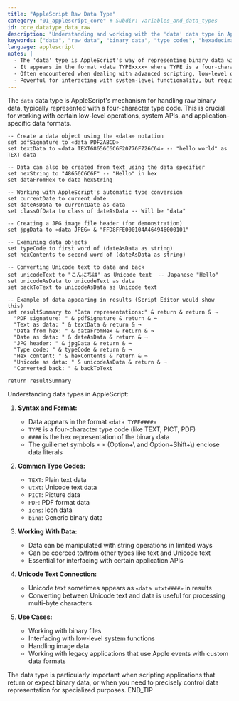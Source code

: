 ```yaml
---
title: "AppleScript Raw Data Type"
category: "01_applescript_core" # Subdir: variables_and_data_types
id: core_datatype_data_raw
description: "Understanding and working with the 'data' data type in AppleScript for handling binary data and type information."
keywords: ["data", "raw data", "binary data", "type codes", "hexadecimal", "data conversion", "«data»"]
language: applescript
notes: |
  - The 'data' type is AppleScript's way of representing binary data with an associated type code
  - It appears in the format «data TYPExxxx» where TYPE is a four-character type code and xxxx is hexadecimal data
  - Often encountered when dealing with advanced scripting, low-level operations, and certain application APIs
  - Powerful for interacting with system-level functionality, but requires careful handling
---
```


The `data` data type is AppleScript's mechanism for handling raw binary data, typically represented with a four-character type code. This is crucial for working with certain low-level operations, system APIs, and application-specific data formats.

```applescript
-- Create a data object using the «data» notation
set pdfSignature to «data PDF2ABCD»
set textData to «data TEXT68656C6C6F20776F726C64» -- "hello world" as TEXT data

-- Data can also be created from text using the data specifier
set hexString to "48656C6C6F" -- "Hello" in hex
set dataFromHex to data hexString

-- Working with AppleScript's automatic type conversion
set currentDate to current date
set dateAsData to currentDate as data
set classOfData to class of dateAsData -- Will be "data"

-- Creating a JPG image file header (for demonstration)
set jpgData to «data JPEG» & "FFD8FFE000104A464946000101"

-- Examining data objects
set typeCode to first word of (dateAsData as string)
set hexContents to second word of (dateAsData as string)

-- Converting Unicode text to data and back
set unicodeText to "こんにちは" as Unicode text  -- Japanese "Hello"
set unicodeAsData to unicodeText as data
set backToText to unicodeAsData as Unicode text

-- Example of data appearing in results (Script Editor would show this)
set resultSummary to "Data representations:" & return & return & ¬
  "PDF signature: " & pdfSignature & return & ¬
  "Text as data: " & textData & return & ¬
  "Data from hex: " & dataFromHex & return & ¬
  "Date as data: " & dateAsData & return & ¬
  "JPG header: " & jpgData & return & ¬
  "Type code: " & typeCode & return & ¬
  "Hex content: " & hexContents & return & ¬
  "Unicode as data: " & unicodeAsData & return & ¬
  "Converted back: " & backToText

return resultSummary
```

Understanding data types in AppleScript:

1. **Syntax and Format:**
   - Data appears in the format `«data TYPE####»` 
   - `TYPE` is a four-character type code (like TEXT, PICT, PDF)
   - `####` is the hex representation of the binary data
   - The guillemet symbols « » (Option+\\ and Option+Shift+\\) enclose data literals

2. **Common Type Codes:**
   - `TEXT`: Plain text data
   - `utxt`: Unicode text data
   - `PICT`: Picture data
   - `PDF`: PDF format data
   - `icns`: Icon data
   - `bina`: Generic binary data

3. **Working With Data:**
   - Data can be manipulated with string operations in limited ways
   - Can be coerced to/from other types like text and Unicode text
   - Essential for interfacing with certain application APIs

4. **Unicode Text Connection:**
   - Unicode text sometimes appears as `«data utxt####»` in results
   - Converting between Unicode text and data is useful for processing multi-byte characters

5. **Use Cases:**
   - Working with binary files
   - Interfacing with low-level system functions
   - Handling image data
   - Working with legacy applications that use Apple events with custom data formats

The data type is particularly important when scripting applications that return or expect binary data, or when you need to precisely control data representation for specialized purposes.
END_TIP